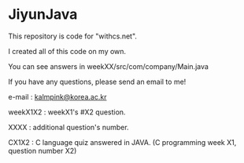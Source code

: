 # JiyunJava

This repository is code for "withcs.net".

I created all of this code on my own.

You can see answers in weekXX/src/com/company/Main.java

If you have any questions, please send an email to me!


e-mail : kalmpink@korea.ac.kr

weekX1X2 : weekX1's #X2 question.

XXXX : additional question's number.

CX1X2 : C language quiz answered in JAVA. (C programming week X1, question number X2)

